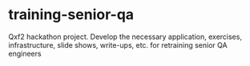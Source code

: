 # training-senior-qa
Qxf2 hackathon project. Develop the necessary application, exercises, infrastructure, slide shows, write-ups, etc. for retraining senior QA engineers
